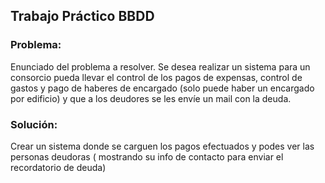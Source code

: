 ## Trabajo Práctico  BBDD 

### Problema:
Enunciado del problema a resolver.
Se desea realizar un sistema para un consorcio pueda llevar el control de los pagos de expensas, control de gastos y pago de haberes de encargado (solo puede haber un encargado por edificio) y que a los deudores se les envíe un mail con la deuda. 
 

### Solución:
Crear un sistema donde se carguen los pagos efectuados y podes ver las personas deudoras ( mostrando su info de contacto para enviar el recordatorio de deuda)
